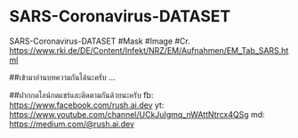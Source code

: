 # SARS-Coronavirus-DATASET
SARS-Coronavirus-DATASET #Mask #Image #Cr. https://www.rki.de/DE/Content/Infekt/NRZ/EM/Aufnahmen/EM_Tab_SARS.html



##เข้ามาอ่านบทความกันได้นะครับ
...


##ฝากกดไลน์กดแชร์และติดตามกันด้วยนะครับ
fb: https://www.facebook.com/rush.ai.dev
yt: https://www.youtube.com/channel/UCkJuIgmq_nWAttNtrcx4QSg
md: https://medium.com/@rush.ai.dev
